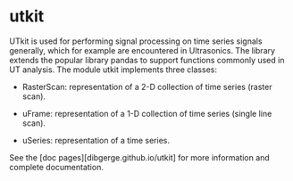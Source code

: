 # utkit

UTkit is used for performing signal processing on time series signals generally, which for example are encountered in Ultrasonics. The library extends the popular library pandas to support functions commonly used in UT analysis. The module utkit implements three classes:

* RasterScan: representation of a 2-D collection of time series (raster scan).

* uFrame: representation of a 1-D collection of time series (single line scan).

* uSeries: representation of a time series.

See the [doc pages][dibgerge.github.io/utkit] for more information and complete documentation.